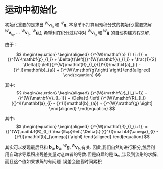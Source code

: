 # 运动中初始化

初始化重要的是求出 ${}^{W}\mathbf{v}_{I_0}$ 和 ${}^{W}\mathbf{g}$, 本章节不打算用预积分式的初始化(需要求解 ${}^{W}\mathbf{v}_{I_0}, ... , {}^{W}\mathbf{v}_{I_n}, {}^{W}\mathbf{g}_{}$,), 希望利在积分过程中对 ${}^{W}\mathbf{v}_{I_0}$ 和 ${}^{W}\mathbf{g}$ 的自动构建方程求解.

由于：

$$
\begin{equation}
  \begin{aligned}
    {}^{W}\mathbf{p}_{I_{i+1}} = {}^{W}\mathbf{p}_{I_i} + \Delta{t}\left[{}^{W}\mathbf{v}_{I_i} + \frac{1}{2} \Delta{t} \left({}^{W}\mathbf{R}_{I_i}({}^{I}\mathbf{a}_{i} - {}^{I}\mathbf{b}_{a}) + {}^{W}\mathbf{g}\right) \right]
  \end{aligned}
\end{equation}
$$

其中:
$$
\begin{equation}
  \begin{aligned}
    {}^{W}\mathbf{v}_{I_{i+1}} = {}^{W}\mathbf{v}_{I_{i}} + \Delta{t} \left[ {}^{W}\mathbf{R}_{I_i}({}^{I}\mathbf{a}_{i} - {}^{I}\mathbf{b}_{a}) + {}^{W}\mathbf{g} \right]
  \end{aligned}
\end{equation}
$$

其中:
$$
\begin{equation}
  \begin{aligned}
    {}^{W}\mathbf{R}_{I_{i+1}} = {}^{W}\mathbf{R}_{I_i} \text{Exp}\left( \Delta{t} ({}^{I}\mathbf{\omega}_{i} - {}^{I}\mathbf{b}_{\omega}) \right)
  \end{aligned}
\end{equation}
$$

其实可以发现最后只和 $\mathbf{b}_{a}, \mathbf{b}_{w}, {}^{W}\mathbf{g}_{}, {}^{W}\mathbf{v}_{I_0}$ 有关. 
因此,我们自然的进行积分,然后利用自动求导累积出残差变量对这四者的导数.但是麻烦的是 $\mathbf{b}_{w}$ ,涉及到流形的求解, 而且这个值如果求解的有问题, 误差会随着时间累积.

